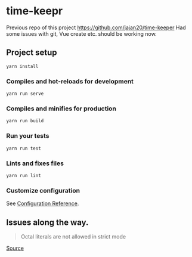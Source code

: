 # time-keepr
Previous repo of this project https://github.com/jajan20/time-keeper
Had some issues with git, Vue create etc. should be working now.

## Project setup
```
yarn install
```

### Compiles and hot-reloads for development
```
yarn run serve
```

### Compiles and minifies for production
```
yarn run build
```

### Run your tests
```
yarn run test
```

### Lints and fixes files
```
yarn run lint
```

### Customize configuration
See [Configuration Reference](https://cli.vuejs.org/config/).

## Issues along the way.
> Octal literals are not allowed in strict mode

[Source](https://stackoverflow.com/questions/23609042/how-to-avoid-octal-literals-are-not-allowed-in-strict-mode-with-createwritestr)

